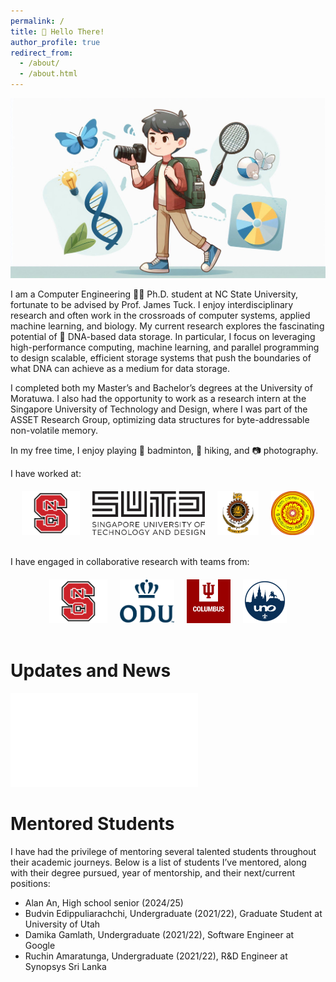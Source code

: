 ```yaml
---
permalink: /
title: 👋 Hello There!
author_profile: true
redirect_from: 
  - /about/
  - /about.html
---
```


![Image Description](images/home.jpeg)

I am a Computer Engineering 👨‍🎓 Ph.D. student at <a href="https://www.ncsu.edu/" target="_blank" style="text-decoration:none"> NC State University</a>, fortunate to be advised by Prof. <a href="https://ece.ncsu.edu/people/jtuck/" target="_blank" style="text-decoration:none">James Tuck</a>.  I enjoy interdisciplinary research and often work in the crossroads of computer systems, applied machine learning, and biology. My current research explores the fascinating potential of 🧬 DNA-based data storage. In particular, I focus on leveraging high-performance computing, machine learning, and parallel programming to design scalable, efficient storage systems that push the boundaries of what DNA can achieve as a medium for data storage.

I completed both my Master’s and Bachelor’s degrees at the <a href="https://uom.lk/" target="_blank" style="text-decoration:none"> University of Moratuwa</a>. I also had the opportunity to work as a research intern at the Singapore University of Technology and Design, where I was part of the <a href="https://asset-group.github.io/" target="_blank" style="text-decoration:none"> ASSET Research Group</a>, optimizing data structures for byte-addressable non-volatile memory.

In my free time, I enjoy playing 🏸 badminton, 🥾 hiking, and 📷 photography.

I have worked at:
<div style="display: flex; flex-wrap: wrap; justify-content: center; gap: 20px; margin-top: 20px;">
  <a href="https://www.ncsu.edu/" target="_blank">
    <img src="images/ncstate.png" alt="Institution 1" style="height: 70px;">
  </a>
  <a href="https://www.sutd.edu.sg/" target="_blank">
    <img src="images/sutd.jpeg" alt="Institution 1" style="height: 70px;">
  </a>
  <a href="https://uom.lk/" target="_blank">
    <img src="images/mora.png" alt="Institution 2" style="height: 70px;">
  </a>
  <a href="https://www.sjp.ac.lk/" target="_blank">
    <img src="images/jayepura.png" alt="Institution 3" style="height: 70px;">
  </a>
</div>

<br>

I have engaged in collaborative research with teams from:
<div style="display: flex; flex-wrap: wrap; justify-content: center; gap: 20px; margin-top: 20px;">
  <a href="https://www.ncsu.edu/" target="_blank">
    <img src="images/ncstate.png" alt="Institution 1" style="height: 70px;">
  </a>
  <a href="https://www.odu.edu/" target="_blank">
    <img src="images/odu.png" alt="Institution 1" style="height: 70px;">
  </a>
   <a href="https://columbus.iu.edu/index.html" target="_blank">
    <img src="images/indiana.png" alt="Institution 1" style="height: 70px;">
  </a>
   <a href="https://www.uno.edu/" target="_blank">
    <img src="images/new_orleans.jpg" alt="Institution 1" style="height: 70px;">
  </a>
</div>

<br>

# Updates and News

<embed src="_pages/timeline.html" type="text/html"/> 

<br>

# Mentored Students
I have had the privilege of mentoring several talented students throughout their academic journeys. Below is a list of students I’ve mentored, along with their degree pursued, year of mentorship, and their next/current positions:

- Alan An, High school senior (2024/25)
- Budvin Edippuliarachchi, Undergraduate (2021/22), Graduate Student at University of Utah
- Damika Gamlath, Undergraduate (2021/22), Software Engineer at Google
- Ruchin Amaratunga, Undergraduate (2021/22), R&D Engineer at Synopsys Sri Lanka